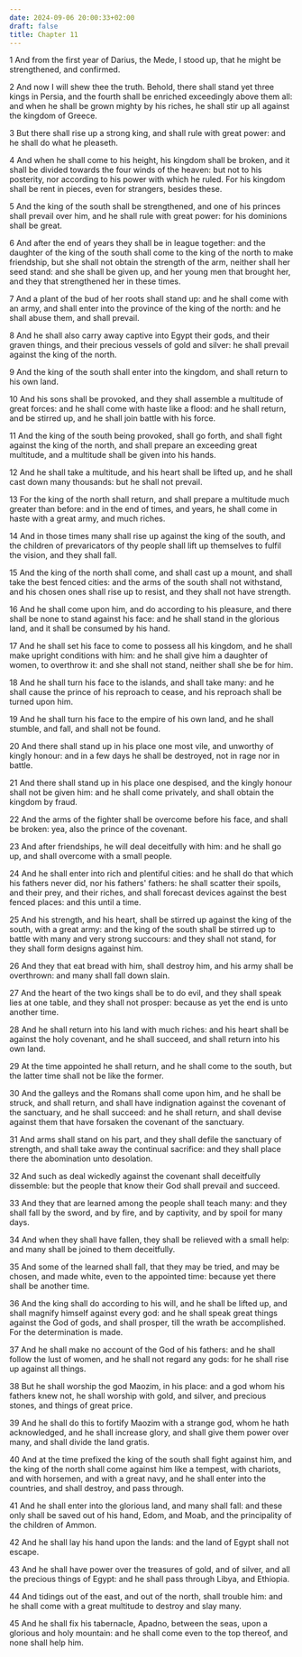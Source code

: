 ```yaml
---
date: 2024-09-06 20:00:33+02:00
draft: false
title: Chapter 11
---
```




1 And from the first year of Darius, the Mede, I stood up, that he might be strengthened, and confirmed.

2 And now I will shew thee the truth. Behold, there shall stand yet three kings in Persia, and the fourth shall be enriched exceedingly above them all: and when he shall be grown mighty by his riches, he shall stir up all against the kingdom of Greece.

3 But there shall rise up a strong king, and shall rule with great power: and he shall do what he pleaseth.

4 And when he shall come to his height, his kingdom shall be broken, and it shall be divided towards the four winds of the heaven: but not to his posterity, nor according to his power with which he ruled. For his kingdom shall be rent in pieces, even for strangers, besides these.

5 And the king of the south shall be strengthened, and one of his princes shall prevail over him, and he shall rule with great power: for his dominions shall be great.

6 And after the end of years they shall be in league together: and the daughter of the king of the south shall come to the king of the north to make friendship, but she shall not obtain the strength of the arm, neither shall her seed stand: and she shall be given up, and her young men that brought her, and they that strengthened her in these times.

7 And a plant of the bud of her roots shall stand up: and he shall come with an army, and shall enter into the province of the king of the north: and he shall abuse them, and shall prevail.

8 And he shall also carry away captive into Egypt their gods, and their graven things, and their precious vessels of gold and silver: he shall prevail against the king of the north.

9 And the king of the south shall enter into the kingdom, and shall return to his own land.

10 And his sons shall be provoked, and they shall assemble a multitude of great forces: and he shall come with haste like a flood: and he shall return, and be stirred up, and he shall join battle with his force.

11 And the king of the south being provoked, shall go forth, and shall fight against the king of the north, and shall prepare an exceeding great multitude, and a multitude shall be given into his hands.

12 And he shall take a multitude, and his heart shall be lifted up, and he shall cast down many thousands: but he shall not prevail.

13 For the king of the north shall return, and shall prepare a multitude much greater than before: and in the end of times, and years, he shall come in haste with a great army, and much riches.

14 And in those times many shall rise up against the king of the south, and the children of prevaricators of thy people shall lift up themselves to fulfil the vision, and they shall fall.

15 And the king of the north shall come, and shall cast up a mount, and shall take the best fenced cities: and the arms of the south shall not withstand, and his chosen ones shall rise up to resist, and they shall not have strength.

16 And he shall come upon him, and do according to his pleasure, and there shall be none to stand against his face: and he shall stand in the glorious land, and it shall be consumed by his hand.

17 And he shall set his face to come to possess all his kingdom, and he shall make upright conditions with him: and he shall give him a daughter of women, to overthrow it: and she shall not stand, neither shall she be for him.

18 And he shall turn his face to the islands, and shall take many: and he shall cause the prince of his reproach to cease, and his reproach shall be turned upon him.

19 And he shall turn his face to the empire of his own land, and he shall stumble, and fall, and shall not be found.

20 And there shall stand up in his place one most vile, and unworthy of kingly honour: and in a few days he shall be destroyed, not in rage nor in battle.

21 And there shall stand up in his place one despised, and the kingly honour shall not be given him: and he shall come privately, and shall obtain the kingdom by fraud.

22 And the arms of the fighter shall be overcome before his face, and shall be broken: yea, also the prince of the covenant.

23 And after friendships, he will deal deceitfully with him: and he shall go up, and shall overcome with a small people.

24 And he shall enter into rich and plentiful cities: and he shall do that which his fathers never did, nor his fathers' fathers: he shall scatter their spoils, and their prey, and their riches, and shall forecast devices against the best fenced places: and this until a time.

25 And his strength, and his heart, shall be stirred up against the king of the south, with a great army: and the king of the south shall be stirred up to battle with many and very strong succours: and they shall not stand, for they shall form designs against him.

26 And they that eat bread with him, shall destroy him, and his army shall be overthrown: and many shall fall down slain.

27 And the heart of the two kings shall be to do evil, and they shall speak lies at one table, and they shall not prosper: because as yet the end is unto another time.

28 And he shall return into his land with much riches: and his heart shall be against the holy covenant, and he shall succeed, and shall return into his own land.

29 At the time appointed he shall return, and he shall come to the south, but the latter time shall not be like the former.

30 And the galleys and the Romans shall come upon him, and he shall be struck, and shall return, and shall have indignation against the covenant of the sanctuary, and he shall succeed: and he shall return, and shall devise against them that have forsaken the covenant of the sanctuary.

31 And arms shall stand on his part, and they shall defile the sanctuary of strength, and shall take away the continual sacrifice: and they shall place there the abomination unto desolation.

32 And such as deal wickedly against the covenant shall deceitfully dissemble: but the people that know their God shall prevail and succeed.

33 And they that are learned among the people shall teach many: and they shall fall by the sword, and by fire, and by captivity, and by spoil for many days.

34 And when they shall have fallen, they shall be relieved with a small help: and many shall be joined to them deceitfully.

35 And some of the learned shall fall, that they may be tried, and may be chosen, and made white, even to the appointed time: because yet there shall be another time.

36 And the king shall do according to his will, and he shall be lifted up, and shall magnify himself against every god: and he shall speak great things against the God of gods, and shall prosper, till the wrath be accomplished. For the determination is made.

37 And he shall make no account of the God of his fathers: and he shall follow the lust of women, and he shall not regard any gods: for he shall rise up against all things.

38 But he shall worship the god Maozim, in his place: and a god whom his fathers knew not, he shall worship with gold, and silver, and precious stones, and things of great price.

39 And he shall do this to fortify Maozim with a strange god, whom he hath acknowledged, and he shall increase glory, and shall give them power over many, and shall divide the land gratis.

40 And at the time prefixed the king of the south shall fight against him, and the king of the north shall come against him like a tempest, with chariots, and with horsemen, and with a great navy, and he shall enter into the countries, and shall destroy, and pass through.

41 And he shall enter into the glorious land, and many shall fall: and these only shall be saved out of his hand, Edom, and Moab, and the principality of the children of Ammon.

42 And he shall lay his hand upon the lands: and the land of Egypt shall not escape.

43 And he shall have power over the treasures of gold, and of silver, and all the precious things of Egypt: and he shall pass through Libya, and Ethiopia.

44 And tidings out of the east, and out of the north, shall trouble him: and he shall come with a great multitude to destroy and slay many.

45 And he shall fix his tabernacle, Apadno, between the seas, upon a glorious and holy mountain: and he shall come even to the top thereof, and none shall help him.

